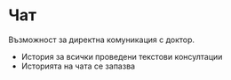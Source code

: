 # Чат

Възможност за директна комуникация с доктор.
  - История за всички проведени текстови консултации
  - Историята на чата се запазва
